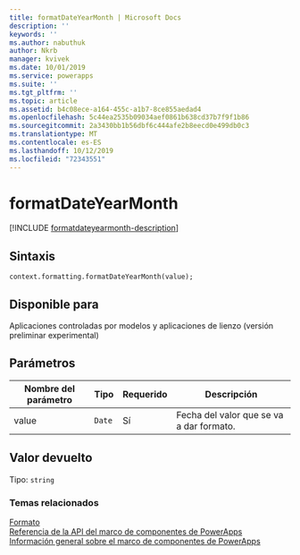 ```yaml
---
title: formatDateYearMonth | Microsoft Docs
description: ''
keywords: ''
ms.author: nabuthuk
author: Nkrb
manager: kvivek
ms.date: 10/01/2019
ms.service: powerapps
ms.suite: ''
ms.tgt_pltfrm: ''
ms.topic: article
ms.assetid: b4c08ece-a164-455c-a1b7-8ce855aedad4
ms.openlocfilehash: 5c44ea2535b09034aef0861b638cd37b7f9f1b86
ms.sourcegitcommit: 2a3430bb1b56dbf6c444afe2b8eecd0e499db0c3
ms.translationtype: MT
ms.contentlocale: es-ES
ms.lasthandoff: 10/12/2019
ms.locfileid: "72343551"
---
```

# <a name="formatdateyearmonth"></a>formatDateYearMonth

[!INCLUDE [formatdateyearmonth-description](includes/formatdateyearmonth-description.md)]

## <a name="syntax"></a>Sintaxis

`context.formatting.formatDateYearMonth(value);`

## <a name="available-for"></a>Disponible para 

Aplicaciones controladas por modelos y aplicaciones de lienzo (versión preliminar experimental)

## <a name="parameters"></a>Parámetros

| Nombre del parámetro|Tipo|Requerido|Descripción|
| ------------- |----|--------|-----------|
|value|`Date`|Sí|Fecha del valor que se va a dar formato.|

## <a name="return-value"></a>Valor devuelto

Tipo: `string`


### <a name="related-topics"></a>Temas relacionados

[Formato](../formatting.md)<br/>
[Referencia de la API del marco de componentes de PowerApps](../../reference/index.md)<br/>
[Información general sobre el marco de componentes de PowerApps](../../overview.md)